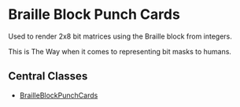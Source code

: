 # Braille Block Punch Cards

Used to render 2x8 bit matrices using the Braille block from integers.

This is The Way when it comes to representing bit masks to humans.

## Central Classes

* [BrailleBlockPunchCards](java/nu/marginalia/bbpc/BrailleBlockPunchCards.java)